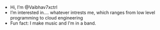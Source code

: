 - Hi, I’m @Vaibhav7xctrl
- I’m interested in.... whatever intrests me, which ranges from low level programming to cloud engineering
- Fun fact: I make music and I'm in a band.
  

<!---
Vaibhav7xctrl/Vaibhav7xctrl is a ✨ special ✨ repository because its `README.md` (this file) appears on your GitHub profile.
You can click the Preview link to take a look at your changes.
--->
